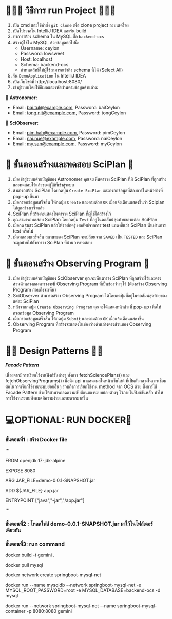 # 🏃🏻‍♀️ วิธีการ run Project 🏃🏻‍♀️
1. เปิด cmd และใช้คำสั่ง `git clone` เพื่อ clone project ลงบนเครื่อง
2. เปิดโปรเจคใน IntelliJ IDEA และรัน build
3. ทำการสร้าง schema ใน MySQL ชื่อ `backend-ocs`
4. สร้างผู้ใช้ใน MySQL ด้วยข้อมูลต่อไปนี้:
   - Username: ceylon
   - Password: lowsweet
   - Host: localhost
   - Schema: backend-ocs
   - กำหนดสิทธิ์ให้ผู้ใช้สามารถเข้าถึง schema นี้ได้ (Select All)
5. รัน `DemoApplication` ใน IntelliJ IDEA
6. เปิดเว็บไซต์ที่ http://localhost:8080/
7. เข้าสู่ระบบโดยใช้อีเมลและรหัสผ่านตามข้อมูลด้านล่าง:

  🌅 **Astronomer:** 
   - Email: bai.tul@example.com, Password: baiCeylon
   - Email: tong.nit@example.com, Password: tongCeylon

  🌌 **SciObserver:**  
   - Email: pim.hah@example.com, Password: pimCeylon
   - Email: nai.nue@example.com, Password: naiCeylon
   - Email: my.san@example.com, Password: myCeylon

# 🦩 ขั้นตอนสร้างและทดสอบ SciPlan 🦩

1. เมื่อเข้าสู่ระบบด้วยบัญชีของ Astronomer คุณจะเห็นตาราง SciPlan ที่มี SciPlan ที่ถูกสร้างและทดสอบไว้แล้วของผู้ใช้ที่เข้าสู่ระบบ 
2. สามารถสร้าง SciPlan โดยกดปุ่ม `Create SciPlan` และกรอกข้อมูลที่ต้องการในหน้าต่างที่ pop-up ขึ้นมา
3. เมื่อกรอกข้อมูลเสร็จสิ้น ให้กดปุ่ม `Create` และตามด้วย `OK` เมื่อแจ้งเตือนแสดงขึ้นว่า Sciplan ได้ถูกสร้างเวร็จแล้ว
4. SciPlan ที่สร้างจะแสดงในตาราง SciPlan ที่ผู้ใช้ได้สร้างไว้
5. คุณสามารถทดสอบ SciPlan โดยกดปุ่ม `Test` ที่อยู่ในคอลัมน์สุดท้ายของแต่ละ SciPlan
6. เมื่อกด test SciPlan แล้วให้รอสักครู่ ผลลัพธ์จากการ test แสดงขึ้นว่า SciPlan นั้นผ่านการ test หรือไม่
7. เมื่อทดสอบเสร็จสิ้น สถานะของ SciPlan จะเปลี่ยนจาก `SAVED` เป็น `TESTED` และ SciPlan จะถูกย้ายไปยังตาราง SciPlan ที่ผ่านการทดสอบ

# 🦚 ขั้นตอนสร้าง Observing Program 🦚

1. เมื่อเข้าสู่ระบบด้วยบัญชีของ SciObserver คุณจะเห็นตาราง SciPlan ที่ถูกสร้างไว้และตรงส่วนด้านล่างของตารางจะมี Observing Program ที่เป็นช่องว่างๆไว้ (ต้องสร้าง Observing Program ก่อนถึงจะเห็น)
2. SciObserver สามารถสร้าง Observing Program ได้โดยกดปุ่มที่อยู่ในคอลัมน์สุดท้ายของแต่ละ SciPlan
3. หลังจากกดปุ่ม `Create Observing Program` คุณจะได้แสดงหน้าต่างที่ pop-up เพื่อให้กรอกข้อมูล Observing Program
4. เมื่อกรอกข้อมูลเสร็จสิ้น ให้กดปุ่ม `Submit` และตามด้วย `OK` เมื่อแจ้งเตือนแสดงขึ้น
5. Observing Program ที่สร้างจะแสดงในช่องว่างด้านล่างตรงส่วนของ Observing Program


# 🧘🏻 Design Patterns 🧘🏻

**_Facade Pattern_**

เนื่องจากมีการเรียกใช้งานฟังก์ชันต่างๆ ทั้งการ fetchSciencePlans() และ fetchObservingPrograms() เพื่อดึง api มาแสดงผลในหน้าเว็บไซต์ ที่เป็นตัวกลางในการเชื่อมต่อในการเรียกใช้งานระบบย่อยอื่นๆ รวมถึงการเรียกใช้งาน method จาก OCS ด้วย ซึ่งการใช้ Facade Pattern ช่วยให้สามารถลดความซับซ้อนของระบบย่อยต่างๆ ไว้ภายในฟังก์ชันหลัก ทำให้การใช้งานระบบทั้งหมดมีความง่ายและสะดวกมากขึ้น

# 💻OPTIONAL: RUN DOCKER🎉

### **ขั้นตอนที่1 : สร้าง Docker file**
'''

FROM openjdk:17-jdk-alpine

EXPOSE 8080

ARG JAR_FILE=demo-0.0.1-SNAPSHOT.jar

ADD ${JAR_FILE} app.jar

ENTRYPOINT ["java","-jar","/app.jar"]

'''

### **ขั้นตอนที่2 : โหลดไฟล์ demo-0.0.1-SNAPSHOT.jar มาไว้ในโฟล์เดอร์เดียวกัน**

### **ขั้นตอนที่3: run command**
docker build -t gemini .

docker pull mysql

docker network create springboot-mysql-net

docker run --name mysqldb --network springboot-mysql-net -e MYSQL_ROOT_PASSWORD=root -e MYSQL_DATABASE=backend-ocs -d mysql

docker run --network springboot-mysql-net --name springboot-mysql-container -p 8080:8080 gemini





